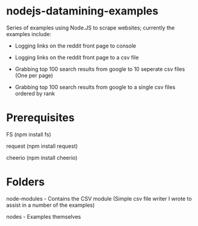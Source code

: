 nodejs-datamining-examples
==========================

Series of examples using Node.JS to scrape websites; currently the examples include:

- Logging links on the reddit front page to console

- Logging links on the reddit front page to a csv file

- Grabbing top 100 search results from google to 10 seperate csv files (One per page)

- Grabbing top 100 search results from google to a single csv files ordered by rank

Prerequisites
=============

FS (npm install fs)

request (npm install request)

cheerio (npm install cheerio)

Folders
=======

node-modules - Contains the CSV module (Simple csv file writer I wrote to assist in a number of the examples)

nodes - Examples themselves
